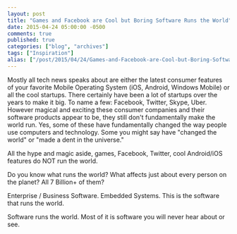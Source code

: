 ```yaml
---
layout: post
title: "Games and Facebook are Cool but Boring Software Runs the World"
date: 2015-04-24 05:00:00 -0500
comments: true
published: true
categories: ["blog", "archives"]
tags: ["Inspiration"]
alias: ["/post/2015/04/24/Games-and-Facebook-are-Cool-but-Boring-Software-Runs-the-World", "/post/2015/04/24/games-and-facebook-are-cool-but-boring-software-runs-the-world"]
---
```

<!-- more -->
<p>Mostly all tech news speaks about are either the latest consumer&nbsp;features of your favorite Mobile Operating System (iOS, Android, Windows Mobile) or all the cool startups. There certainly have been a lot of startups over the years to make it big. To name a few: Facebook, Twitter, Skype, Uber. However magical and exciting these consumer companies and their software products appear to be, they still don't fundamentally make the world run. Yes, some of these have fundamentally changed the way people use computers and technology. Some you might say have "changed the world" or "made a dent in the universe."</p>
<p>All the hype and magic aside, games, Facebook, Twitter, cool Android/iOS features do NOT run the world.</p>
<p>Do you know what runs the world? What affects just about every person on the planet? All 7 Billion+ of them?</p>
<p>Enterprise / Business Software. Embedded Systems. This is the software that runs the world.</p>
<p>Software runs the world. Most of it is software you will never hear about or see.</p>
